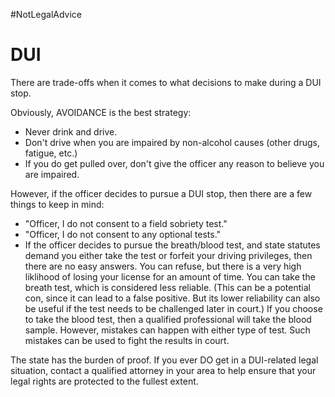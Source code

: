 #NotLegalAdvice

# DUI

There are trade-offs when it comes to what decisions to make during a DUI stop. 

Obviously, AVOIDANCE is the best strategy:
* Never drink and drive.
* Don't drive when you are impaired by non-alcohol causes (other drugs, fatigue, etc.)
* If you do get pulled over, don't give the officer any reason to believe you are impaired. 

However, if the officer decides to pursue a DUI stop, then there are a few things to keep in mind:
* "Officer, I do not consent to a field sobriety test."
* "Officer, I do not consent to any optional tests." 
* If the officer decides to pursue the breath/blood test, and state statutes demand you either take 
the test or forfeit your driving privileges, then there are no easy answers. You can refuse, but there
is a very high liklihood of losing your license for an amount of time. You can take the breath test, 
which is considered less reliable. (This can be a potential con, since it can lead to a false positive. 
But its lower reliability can also be useful if the test needs to be challenged later in court.)
If you choose to take the blood test, then a qualified professional will take the blood sample. However, 
mistakes can happen with either type of test. Such mistakes can be used to fight the results in court. 

The state has the burden of proof. If you ever DO get in a DUI-related legal situation, contact a 
qualified attorney in your area to help ensure that your legal rights are protected to the fullest 
extent. 
